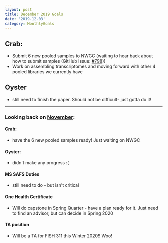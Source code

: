 ```yaml
---
layout: post
title: December 2019 Goals
date: '2019-12-03'
category: MonthlyGoals
---
```


## Crab:
- Submit 6 new pooled samples to NWGC (waiting to hear back about how to submit samples (GitHub Issue: [#798](https://github.com/RobertsLab/resources/issues/798)))
- Work on assembling transcriptomes and moving forward with other 4 pooled libraries we currently have

## Oyster
- still need to finish the paper. Should not be difficult- just gotta do it!

---

### Looking back on [November](https://grace-ac.github.io/November-goals/): 

#### Crab:
- have the 6 new pooled samples ready! Just waiting on NWGC

#### Oyster:
- didn't make any progress :( 

#### MS SAFS Duties
- still need to do - but isn't critical

#### One Health Certificate
- Will do capstone in Spring Quarter - have a plan ready for it. Just need to find an advisor, but can decide in Spring 2020

#### TA position
- Will be a TA for FISH 311 this Winter 2020!! Woo! 
